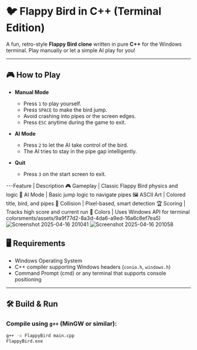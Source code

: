# 🐦 Flappy Bird in C++ (Terminal Edition)

A fun, retro-style **Flappy Bird clone** written in pure **C++** for the Windows terminal. Play manually or let a simple AI play for you!

---

## 🎮 How to Play

- **Manual Mode**
  - Press `1` to play yourself.
  - Press `SPACE` to make the bird jump.
  - Avoid crashing into pipes or the screen edges.
  - Press `ESC` anytime during the game to exit.

- **AI Mode**
  - Press `2` to let the AI take control of the bird.
  - The AI tries to stay in the pipe gap intelligently.

- **Quit**
  - Press `3` on the start screen to exit.

    
---Feature | Description
🎮 Gameplay | Classic Flappy Bird physics and logic
🤖 AI Mode | Basic jump logic to navigate pipes
🖼️ ASCII Art | Colored title, bird, and pipes
🧠 Collision | Pixel-based, smart detection
🏆 Scoring | Tracks high score and current run
🎨 Colors | Uses Windows API for terminal colorsments/assets/9a9f77d2-8a3d-4da6-a9ed-16a6c8ef7ea5)
![Screenshot 2025-04-16 201041](https://github.com/user-attachments/assets/cde1c384-580e-49c7-aa03-103fe485a30d)
![Screenshot 2025-04-16 201058](https://github.com/user-attachments/assets/123e70c1-902f-43f4-92ca-d7b7a8db8dea)

## 🖥️ Requirements

- Windows Operating System
- C++ compiler supporting Windows headers (`conio.h`, `windows.h`)
- Command Prompt (cmd) or any terminal that supports console positioning

---

## 🛠️ Build & Run

### Compile using `g++` (MinGW or similar):

```bash
g++ -o FlappyBird main.cpp
FlappyBird.exe
